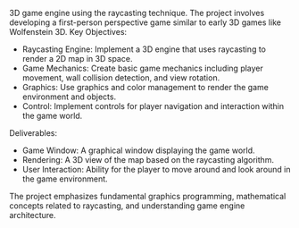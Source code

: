 3D game engine using the raycasting technique. The project involves developing a first-person perspective game similar to early 3D games like Wolfenstein 3D.
Key Objectives:

- Raycasting Engine: Implement a 3D engine that uses raycasting to render a 2D map in 3D space.
- Game Mechanics: Create basic game mechanics including player movement, wall collision detection, and view rotation.
- Graphics: Use graphics and color management to render the game environment and objects.
- Control: Implement controls for player navigation and interaction within the game world.

Deliverables:

- Game Window: A graphical window displaying the game world.
- Rendering: A 3D view of the map based on the raycasting algorithm.
- User Interaction: Ability for the player to move around and look around in the game environment.

The project emphasizes fundamental graphics programming, mathematical concepts related to raycasting, and understanding game engine architecture.
